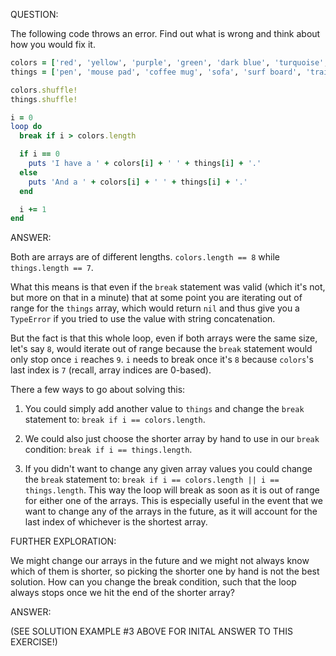 QUESTION:

The following code throws an error. Find out what is wrong and think about how you would fix it.

```ruby
colors = ['red', 'yellow', 'purple', 'green', 'dark blue', 'turquoise', 'silver', 'black']
things = ['pen', 'mouse pad', 'coffee mug', 'sofa', 'surf board', 'training mat', 'notebook']

colors.shuffle!
things.shuffle!

i = 0
loop do
  break if i > colors.length

  if i == 0
    puts 'I have a ' + colors[i] + ' ' + things[i] + '.'
  else
    puts 'And a ' + colors[i] + ' ' + things[i] + '.'
  end

  i += 1
end
```

ANSWER:

Both are arrays are of different lengths. `colors.length == 8` while `things.length == 7`.

What this means is that even if the `break` statement was valid (which it's not, but more on that
in a minute) that at some point you are iterating out of range for the `things` array, which would return
`nil` and thus give you a `TypeError` if you tried to use the value with string concatenation.

But the fact is that this whole loop, even if both arrays were the same size, let's say `8`, would iterate out
of range because the `break` statement would only stop once `i` reaches `9`. `i` needs to break once it's `8`
because `colors`'s last index is `7` (recall, array indices are 0-based).

There a few ways to go about solving this:

1) You could simply add another value to `things` and change the `break` statement to: 
   `break if i == colors.length`.

2) We could also just choose the shorter array by hand to use in our `break` condition:
   `break if i == things.length`.

3) If you didn't want to change any given array values you could change the `break` statement to:
   `break if i == colors.length || i == things.length`. This way the loop will break as soon as it is out of
   range for either one of the arrays. This is especially useful in the event that we want to change any of the
   arrays in the future, as it will account for the last index of whichever is the shortest array.

FURTHER EXPLORATION:

We might change our arrays in the future and we might not always know which of them is shorter, so picking the
shorter one by hand is not the best solution. How can you change the break condition, such that the loop always
stops once we hit the end of the shorter array?

ANSWER:

(SEE SOLUTION EXAMPLE #3 ABOVE FOR INITAL ANSWER TO THIS EXERCISE!)
